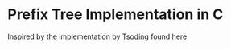 # Prefix Tree Implementation in C

Inspired by the implementation by [Tsoding](https://github.com/tsoding/) found [here](https://youtu.be/2fosrL7I7oc)
